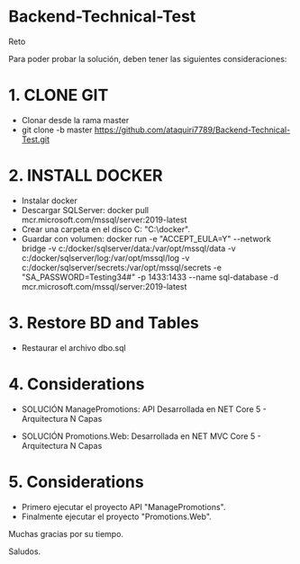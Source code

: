 # Backend-Technical-Test
Reto

Para poder probar la solución,  deben tener las siguientes consideraciones:

# 1. CLONE GIT

- Clonar desde la rama master
- git clone -b master https://github.com/ataquiri7789/Backend-Technical-Test.git

# 2. INSTALL DOCKER

- Instalar docker
- Descargar SQLServer: docker pull mcr.microsoft.com/mssql/server:2019-latest
- Crear una carpeta en el disco C: "C:\docker".
- Guardar con volumen: docker run -e "ACCEPT_EULA=Y" --network bridge -v c:/docker/sqlserver/data:/var/opt/mssql/data -v c:/docker/sqlserver/log:/var/opt/mssql/log -v c:/docker/sqlserver/secrets:/var/opt/mssql/secrets -e "SA_PASSWORD=Testing34#" -p 1433:1433 --name sql-database -d mcr.microsoft.com/mssql/server:2019-latest


# 3. Restore BD and Tables

- Restaurar el archivo dbo.sql


# 4. Considerations

- SOLUCIÓN ManagePromotions: API Desarrollada en NET Core 5 - Arquitectura N Capas

- SOLUCIÓN Promotions.Web: Desarrollada en NET MVC Core 5 - Arquitectura N Capas


# 5. Considerations

- Primero ejecutar el proyecto API "ManagePromotions".
- Finalmente ejecutar el proyecto "Promotions.Web".





Muchas gracias por su tiempo.

Saludos.

